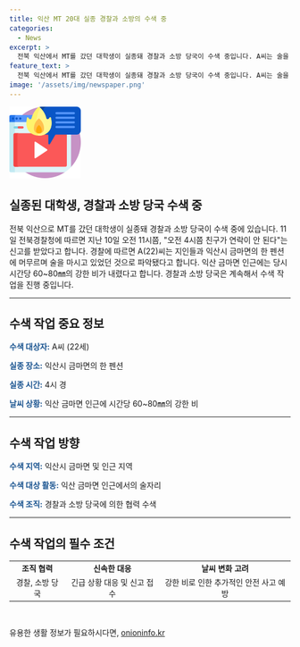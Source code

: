 ```yaml
---
title: 익산 MT 20대 실종 경찰과 소방의 수색 중
categories:
  - News
excerpt: >
  전북 익산에서 MT를 갔던 대학생이 실종돼 경찰과 소방 당국이 수색 중입니다. A씨는 술을 마시다가 실종된 것으로 파악되며, 강한 비가 내렸던 시간대에 실종됐습니다. 이에 경찰과 소방 당국이 적극적으로 수색 중이며, 사건은 계속 발전 중입니다. (150자)
feature_text: >
  전북 익산에서 MT를 갔던 대학생이 실종돼 경찰과 소방 당국이 수색 중입니다. A씨는 술을 마시다가 실종된 것으로 파악되며, 강한 비가 내렸던 시간대에 실종됐습니다. 이에 경찰과 소방 당국이 적극적으로 수색 중이며, 사건은 계속 발전 중입니다. (150자)
image: '/assets/img/newspaper.png'
---
```


<p><img src="/assets/img/news.png" alt="rentncar 속보" /></p>

<h2>실종된 대학생, 경찰과 소방 당국 수색 중</h2>

<p data-ke-size="size16">전북 익산으로 MT를 갔던 대학생이 실종돼 경찰과 소방 당국이 수색 중에 있습니다. 11일 전북경찰청에 따르면 지난 10일 오전 11시쯤, "오전 4시쯤 친구가 연락이 안 된다"는 신고를 받았다고 합니다. 경찰에 따르면 A(22)씨는 지인들과 익산시 금마면의 한 펜션에 머무르며 술을 마시고 있었던 것으로 파악됐다고 합니다. 익산 금마면 인근에는 당시 시간당 60~80㎜의 강한 비가 내렸다고 합니다. 경찰과 소방 당국은 계속해서 수색 작업을 진행 중입니다.</p>

<hr>

<h2 data-ke-size="size26">수색 작업 중요 정보</h2>

<p data-ke-size="size16"><b><span style="color: #1a5490;">수색 대상자:</span></b> A씨 (22세)</p>

<p data-ke-size="size16"><b><span style="color: #1a5490;">실종 장소:</span></b> 익산시 금마면의 한 펜션</p>

<p data-ke-size="size16"><b><span style="color: #1a5490;">실종 시간:</span></b> 4시 경</p>

<p data-ke-size="size16"><b><span style="color: #1a5490;">날씨 상황:</span></b> 익산 금마면 인근에 시간당 60~80㎜의 강한 비</p>

<hr>

<h2 data-ke-size="size26">수색 작업 방향</h2>

<p data-ke-size="size16"><b><span style="color: #1a5490;">수색 지역:</span></b> 익산시 금마면 및 인근 지역</p>

<p data-ke-size="size16"><b><span style="color: #1a5490;">수색 대상 활동:</span></b> 익산 금마면 인근에서의 술자리</p>

<p data-ke-size="size16"><b><span style="color: #1a5490;">수색 조직:</span></b> 경찰과 소방 당국에 의한 협력 수색</p>

<hr>

<h2 data-ke-size="size26">수색 작업의 필수 조건</h2>

<table>
   <colgroup><col>
   </colgroup><tbody>
      <tr>
         <td style="text-align: center; height: 17px;"><b>조직 협력</b></td>
         <td style="text-align: center; height: 17px;"><b>신속한 대응</b></td>
         <td style="text-align: center; height: 17px;"><b>날씨 변화 고려</b></td>
      </tr>
      <tr>
         <td style="text-align: center; height: 17px;">경찰, 소방 당국</td>
         <td style="text-align: center; height: 17px;">긴급 상황 대응 및 신고 접수</td>
         <td style="text-align: center; height: 17px;">강한 비로 인한 추가적인 안전 사고 예방</td>
      </tr>
   </tbody>
</table>

<p data-ke-size="size16">&nbsp;</p>
유용한 생활 정보가 필요하시다면, <a href="https://onioninfo.kr" rel="dofollow">onioninfo.kr</a>


